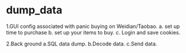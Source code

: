 # dump_data
1.GUI config associated with panic buying on Weidian/Taobao.
  a. set up time to purchase
  b. set up your items to buy.
  c. Login and save cookies.


2.Back ground 
  a.SQL data dump.
  b.Decode data.
  c.Send data.
